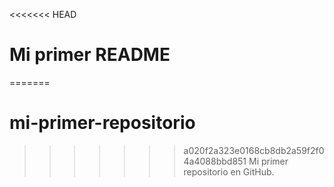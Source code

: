 <<<<<<< HEAD
# Mi primer README
=======
# mi-primer-repositorio
>>>>>>> a020f2a323e0168cb8db2a59f2f04a4088bbd851
Mi primer repositorio en GitHub.
